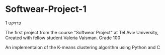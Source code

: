 # Softwear-Project-1
פרויקט 1 

The first project from the course "Softwear Project" at Tel Aviv University, Created with fellow student Valeria Vaisman.
Grade 100

An implementaion of the K-means clustering algorithm using Python and C
